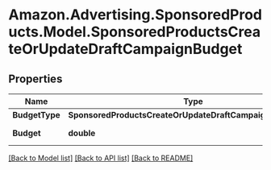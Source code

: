 # Amazon.Advertising.SponsoredProducts.Model.SponsoredProductsCreateOrUpdateDraftCampaignBudget

## Properties

Name | Type | Description | Notes
------------ | ------------- | ------------- | -------------
**BudgetType** | **SponsoredProductsCreateOrUpdateDraftCampaignBudgetType** |  | 
**Budget** | **double** | Monetary value | 

[[Back to Model list]](../README.md#documentation-for-models) [[Back to API list]](../README.md#documentation-for-api-endpoints) [[Back to README]](../README.md)

